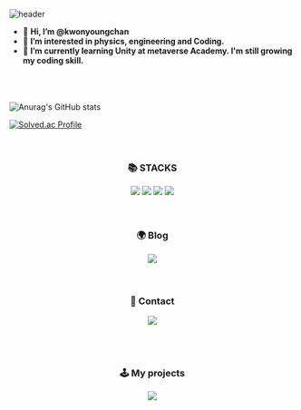 ![header](https://capsule-render.vercel.app/api?type=waving&color=auto&height=250&text=Kwon%20Young%20Chan&fontSize=90)




- 👋 **Hi, I’m @kwonyoungchan**
- 👀 **I’m interested in physics, engineering and Coding.** 
- 🌱 **I’m currently learning Unity at metaverse Academy. I'm still growing my coding skill.**  
  <br/> 
  <br/> 
  <br/>

![Anurag's GitHub stats](https://github-readme-stats.vercel.app/api?username=kwonyoungchan&show_icons=true&theme=radical)

[![Solved.ac Profile](http://mazassumnida.wtf/api/generate_badge?boj=kyckyc0530)](https://solved.ac/백준아이디)
  <br/> 
  <br/> 
  <br/>
<div align=center><h3>📚 STACKS</h3></div>


<div align=center> 
  <img src="https://img.shields.io/badge/.NET-512BD4?style=for-the-badge&logo=.NET&logoColor=white"> 
  <img src="https://img.shields.io/badge/Unity-181717?style=for-the-badge&logo=Unity&logoColor=white"> 
  <img src="https://img.shields.io/badge/github-181717?style=for-the-badge&logo=github&logoColor=white">
  <img src="https://img.shields.io/badge/git-F05032?style=for-the-badge&logo=git&logoColor=white">
  <br>
  <br/> 
  <br/>  
<div align=center><h3>🌍 Blog</h3></div>
  <div align=center> 
  <a href="https://velog.io/@kyckyc0530"><img src="https://img.shields.io/badge/Velog-20C997?style=for-the-badge&logo=Velog&logoColor=white&link=https://velog.io/@kyckyc0530"/></a>  
  <br/> 
  <br/> 
  <br/>    
  
<div align=center><h3>📧 Contact</h3></div>
  <div align=center> 
  <a href="mailto:kyckyc0530@gmail.com"><img src="https://img.shields.io/badge/Gmail-EA4335?style=for-the-badge&logo=Gmail&logoColor=white"/></a>  
  <br>
  <br/> 
  <br/> 
  <br/>
    
<div align=center><h3>🕹️ My projects</h3></div>
  <div align=center> 
  <a href="mailto:kyckyc0530@gmail.com"><img src="https://img.shields.io/badge/Gmail-EA4335?style=for-the-badge&logo=Gmail&logoColor=white"/></a>  
  <br>




